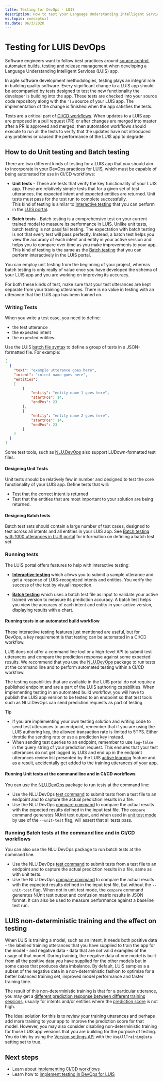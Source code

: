 ```yaml
---
title: Testing for DevOps - LUIS
description: How to test your Language Understanding Intelligent Services (LUIS) app in a DevOps environment.
ms.topic: conceptual
ms.date: 06/3/2020
---
```


# Testing for LUIS DevOps

Software engineers want to follow best practices around [source control](luis-concept-devops-sourcecontrol.md), [automated builds](luis-concept-devops-automation.md), [testing](luis-concept-devops-testing.md) and [release management](luis-concept-devops-automation.md#release-management) when developing a Language Understanding Intelligent Services (LUIS) app.

In agile software development methodologies, testing plays an integral role in building quality software. Every significant change to a LUIS app should be accompanied by tests designed to test the new functionality the developer is building into the app. These tests are checked into your source code repository along with the `'lu` source of your LUIS app. The implementation of the change is finished when the app satisfies the tests.

Tests are a critical part of [CI/CD workflows](luis-concept-devops-automation.md). When updates to a LUIS app are proposed in a pull request (PR) or after changes are merged into master after a PR is approved and merged, then automation workflows should execute to run all the tests to verify that the updates have not introduced any problems or caused the performance of the LUIS app to degrade.

## How to do Unit testing and Batch testing

There are two different kinds of testing for a LUIS app that you should aim to incorporate in your DevOps practices for LUIS, which must be capable of being automated for use in CI/CD workflows:

- **Unit tests** - These are tests that verify the key functionality of your LUIS app. These are relatively simple tests that for a given set of test utterances, the expected intent and expected entities are returned. Unit tests must pass for the test run to complete successfully.  
This kind of testing is similar to [Interactive testing](https://docs.microsoft.com/azure/cognitive-services/luis/luis-concept-test) that you can perform in the [LUIS portal](https://www.luis.ai/).

- **Batch tests** - Batch testing is a comprehensive test on your current trained model to measure its performance in LUIS. Unlike unit tests, batch testing is not pass|fail testing. The expectation with batch testing is not that every test will pass perfectly. Instead, a batch test helps you view the accuracy of each intent and entity in your active version and helps you to compare over time as you make improvements to your app.  
This kind of testing is the same as the [Batch testing](https://docs.microsoft.com/azure/cognitive-services/luis/luis-concept-batch-test) that you can perform interactively in the LUIS portal.

You can employ unit testing from the beginning of your project, whereas batch testing is only really of value once you have developed the schema of your LUIS app and you are working on improving its accuracy.

For both these kinds of test, make sure that your test utterances are kept separate from your training utterances. There is no value in testing with an utterance that the LUIS app has been trained on.

### Writing Tests

When you write a test case, you need to define:

* the test utterance
* the expected intent
* the expected entities.

Use the LUIS [batch file syntax](https://docs.microsoft.com/azure/cognitive-services/luis/luis-concept-batch-test#batch-syntax-template-for-intents-with-entities) to define a group of tests in a JSON-formatted file. For example:

```JSON
[
  {
    "text": "example utterance goes here",
    "intent": "intent name goes here",
    "entities":
    [
        {
            "entity": "entity name 1 goes here",
            "startPos": 14,
            "endPos": 23
        },
        {
            "entity": "entity name 2 goes here",
            "startPos": 14,
            "endPos": 23
        }
    ]
  }
]
```

Some test tools, such as [NLU.DevOps](https://github.com/microsoft/NLU.DevOps) also support LUDown-formatted test files.

#### Designing Unit Tests

Unit tests should be relatively few in number and designed to test the core functionality of your LUIS app. Define tests that will:

* Test that the correct intent is returned
* Test that the entities that are most important to your solution are being returned.

#### Designing Batch tests

Batch test sets should contain a large number of test cases, designed to test across all intents and all entities in your LUIS app. See [Batch testing with 1000 utterances in LUIS portal](https://docs.microsoft.com/azure/cognitive-services/luis/luis-concept-batch-test) for information on defining a batch test set.

### Running tests

The LUIS portal offers features to help with interactive testing:

* [**Interactive testing**](https://docs.microsoft.com/azure/cognitive-services/luis/luis-concept-test) which allows you to submit a sample utterance and get a response of LUIS-recognized intents and entities. You verify the success of the test by visual inspection.

* [**Batch testing**](https://docs.microsoft.com/azure/cognitive-services/luis/luis-concept-batch-test) which uses a batch test file as input to validate your active trained version to measure its prediction accuracy. A batch test helps you view the accuracy of each intent and entity in your active version, displaying results with a chart.

#### Running tests in an automated build workflow

These interactive testing features just mentioned are useful, but for DevOps, a key requirement is that testing can be automated in a CI/CD workflow.

LUIS does not offer a command line tool or a high-level API to submit test utterances and compare the prediction response against some expected results. We recommend that you use the [NLU.DevOps](https://github.com/microsoft/NLU.DevOps) package to run tests at the command line and to perform automated testing within a CI/CD workflow.

The testing capabilities that are available in the LUIS portal do not require a published endpoint and are a part of the LUIS authoring capabilities. When implementing testing in an automated build workflow, you will have to publish the LUIS app version to be tested to an endpoint so that test tools such as NLU.DevOps can send prediction requests as part of testing.

> [!TIP]
> * If you are implementing your own testing solution and writing code to send test utterances to an endpoint, remember that if you are using the LUIS authoring key, the allowed transaction rate is limited to 5TPS. Either throttle the sending rate or use a prediction key instead.
> * When sending test queries to an endpoint, remember to use `log=false` in the query string of your prediction request. This ensures that your test utterances do not get logged by LUIS and end up in the endpoint utterances review list presented by the LUIS [active learning](https://docs.microsoft.com/azure/cognitive-services/luis/luis-concept-review-endpoint-utterances) feature and, as a result, accidentally get added to the training utterances of your app.

#### Running Unit tests at the command line and in CI/CD workflows

You can use the [NLU.DevOps](https://github.com/microsoft/NLU.DevOps) package to run tests at the command line:

* Use the NLU.DevOps [test command](https://github.com/microsoft/NLU.DevOps/blob/master/docs/Test.md) to submit tests from a test file to an endpoint and to capture the actual prediction results in a file.
* Use the NLU.DevOps [compare command](https://github.com/microsoft/NLU.DevOps/blob/master/docs/Analyze.md) to compare the actual results with the expected results defined in the input test file. The `compare` command generates NUnit test output, and when used in [unit test mode](https://github.com/microsoft/NLU.DevOps/blob/master/docs/Analyze.md#unit-test-mode) by use of the `--unit-test` flag, will assert that all tests pass.

### Running Batch tests at the command line and in CI/CD workflows

You can also use the NLU.DevOps package to run batch tests at the command line.

* Use the NLU.DevOps [test command](https://github.com/microsoft/NLU.DevOps/blob/master/docs/Test.md) to submit tests from a test file to an endpoint and to capture the actual prediction results in a file, same as with unit tests.
* Use the NLU.DevOps [compare command](https://github.com/microsoft/NLU.DevOps/blob/master/docs/Analyze.md) to compare the actual results with the expected results defined in the input test file, but without the `--unit-test` flag. When not in unit test mode, the `compare` command generates NUnit test output and confusion matrix results in JSON format. It can also be used to measure performance against a baseline test run.

## LUIS non-deterministic training and the effect on testing

When LUIS is training a model, such as an intent, it needs both positive data - the labelled training utterances that you have supplied to train the app for the model - and negative data - data that are *not* valid examples of the usage of that model. During training, the negative data of one model is built from all the positive data you have supplied for the other models but in some cases that produces data imbalance. By default, LUIS samples a a subset of the negative data in a non-deterministic fashion to optimize for a better balanced training set, improved model performance and faster training time.

The result of this non-deterministic training is that for a particular utterance, you may get a [different prediction response between different training sessions](https://docs.microsoft.com/azure/cognitive-services/luis/luis-concept-prediction-score), usually for intents and/or entities where the [prediction score](https://docs.microsoft.com/azure/cognitive-services/luis/luis-concept-prediction-score) is not high.

The ideal solution for this is to review your training utterances and perhaps add more training to your app to improve the prediction score for that model. However, you may also consider disabling non-deterministic training for those LUIS app versions that you are building for the purpose of testing. You do this by using the [Version settings API](https://westus.dev.cognitive.microsoft.com/docs/services/5890b47c39e2bb17b84a55ff/operations/versions-update-application-version-settings) with the `UseAllTrainingData` setting set to true.

## Next steps

* Learn about [implementing CI/CD workflows](luis-concept-devops-automation.md)
* Learn how to [implement testing in DevOps for LUIS](luis-how-to-implement-devops-using-github.md)